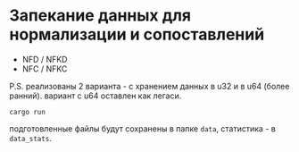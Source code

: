 # Запекание данных для нормализации и сопоставлений

* NFD / NFKD
* NFC / NFKC

P.S. реализованы 2 варианта - с хранением данных в u32 и в u64 (более ранний). вариант с u64 оставлен как легаси.

```
cargo run
```

подготовленные файлы будут сохранены в папке `data`, статистика - в `data_stats`.
